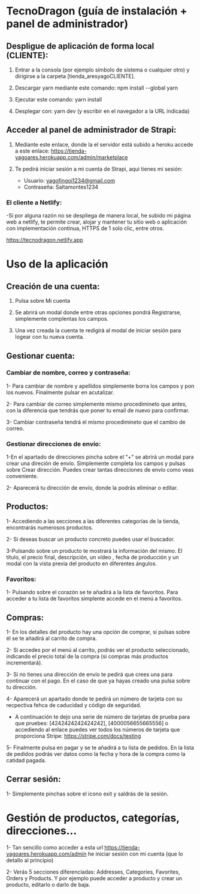 # **TecnoDragon (guía de instalación + panel de administrador)**

## Despligue de aplicación de forma local (CLIENTE):

1. Entrar a la consola (por ejemplo símbolo de sistema o cualquier otro) y dirigirse a la carpeta [tienda_aresyagoCLIENTE].
   
2. Descargar yarn mediante este comando: npm install --global yarn
   
3. Ejecutar este comando: yarn install
   
4. Desplegar con: yarn dev (y escribir en el navegador a la URL indicada)


## Acceder al panel de administrador de Strapi:

1. Mediante este enlace, donde la el servidor está subido a heroku accede a este enlace: https://tienda-yagoares.herokuapp.com/admin/marketplace
   
2. Te pedirá iniciar sesión a mi cuenta de Strapi, aqui tienes mi sesión:
    - Usuario: yagofingoi1234@gmail.com
    - Contraseña: Saltamontes1234


### El cliente a Netlify:

-Si por alguna razón no se despliega de manera local, he subido mi página web a netlify, te permite crear, alojar y mantener tu sitio web o aplicación con implementación continua, HTTPS de 1 solo clic, entre otros. 

https://tecnodragon.netlify.app

# **Uso de la aplicación**


## Creación de una cuenta:

1. Pulsa sobre Mi cuenta


2. Se abrirá un modal donde entre otras opciones pondrá Registrarse, simplemente complentas los campos.

3. Una vez creada la cuenta te redigirá al modal de iniciar sesión para logear con tu nueva cuenta.

## Gestionar cuenta:

### Cambiar de nombre, correo y contraseña:

1- Para cambiar de nombre y apellidos simplemente borra los campos y pon los nuevos. Finalmente pulsar en acutalizar.

2- Para cambiar de correo simplemente mismo procedimineto que antes, con la diferencia que tendrás que poner tu email de nuevo para confirmar.

3- Cambiar contraseña tendrá el mismo procedimineto que el cambio de correo.

### Gestionar direcciones de envío:

1-En el apartado de direcciones pincha sobre el "+" se abrirá un modal para crear una direción de envío. Simplemente completa los campos y pulsas sobre Crear dirección. Puedes crear tantas direcciones de envío como veas conveniente.

2- Aparecerá tu dirección de envío, donde la podrás eliminar o editar. 

## Productos:

1- Accediendo a las secciones a las diferentes categorías de la tienda, encontrarás numerosos productos.

2- Si deseas buscar un producto concreto puedes usar el buscador.

3-Pulsando sobre un producto te mostrará la información del mismo. El título, el precio final, descripción, un vídeo , fecha de producción y un modal con la vista previa del producto en diferentes ángulos.

### Favoritos:

1- Pulsando sobre el corazón se te añadirá a la lista de favoritos. Para acceder a tu lista de favoritos simplente accede en el menú a favoritos.

## Compras:

1- En los detalles del producto hay una opción de comprar, si pulsas sobre él se te añadirá al carrito de compra.

2- Si accedes por el menú al carrito, podrás ver el  producto seleccionado, indicando el precio total de la compra (si compras más productos incrementará).

3- Si no tienes una dirección de envío te pedirá que crees una para continuar con el pago. En el caso de que ya hayas creado una pulsa sobre tu dirección.

4- Aparecerá un apartado donde te pedirá un número de tarjeta con su recpectiva fehca de caducidad y código de seguridad.
 - A continuación te dejo una serie de número de tarjetas de prueba para que pruebes: [4242424242424242], [4000056655665556] o accediendo al enlace puedes ver todos los números de tarjeta que proporciona Stripe: https://stripe.com/docs/testing

5- Finalmente pulsa en pagar y se te añadirá a tu lista de pedidos. En la lista de pedidos podrás ver datos como la fecha y hora de la compra como la catidad pagada.

## Cerrar sesión:

1- Simplemente pinchas sobre el icono exit y saldrás de la sesión.


# **Gestión de productos, categorías, direcciones...**

1- Tan sencillo como acceder a esta url https://tienda-yagoares.herokuapp.com/admin he iniciar sesión con mi cuenta (que lo detallo al principio)

2- Verás 5 secciones diferenciadas: Addresses, Categories, Favorites, Orders y Products. Y por ejemplo puede acceder a producto y crear un producto, editarlo o darlo de baja.

